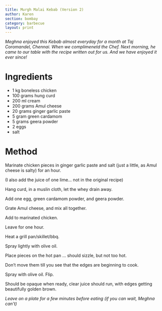 ```yaml
---
title: Murgh Malai Kebab (Version 2)
author: Karen
section: bombay
category: barbecue
layout: print
---
```


_Meghna enjoyed this Kebab almost everyday for a month at Taj Coromandel, Chennai. When we complimenetd the Chef. Next morning, he came to our table with the recipe written out for us. And we have enjoyed it ever since!_


# Ingredients

* 1 kg boneless chicken
* 100 grams hung curd
* 200 ml cream
* 200 grams Amul cheese
* 20 grams ginger garlic paste
* 5 gram green cardamom
* 5 grams geera powder
* 2 eggs
* salt


# Method

Marinate chicken pieces in ginger garlic paste and salt (just a little, as Amul cheese is salty) for an hour.

(I also add the juice of one lime… not in the original recipe)

Hang curd, in a muslin cloth, let the whey drain away.

Add one egg, green cardamom powder, and geera powder.

Grate Amul cheese, and mix all together.

Add to marinated chicken.

Leave for one hour.

Heat a grill pan/skillet/bbq.

Spray lightly with olive oil.

Place pieces on the hot pan  … should sizzle, but not too hot.

Don’t move them till you see that the edges are beginning to cook.

Spray with olive oil. Flip.

Should be opaque when ready, clear juice should run, with edges getting beautifully golden brown.

_Leave on a plate for a few minutes before eating (if you can wait, Meghna can’t)_
 
